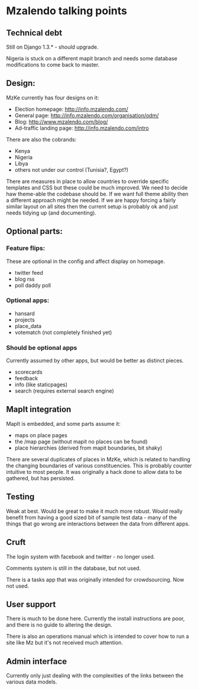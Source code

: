 # Mzalendo talking points




## Technical debt

Still on Django 1.3.* - should upgrade.

Nigeria is stuck on a different mapit branch and needs some database modifications to come back to master.



## Design:

MzKe currently has four designs on it:

- Election homepage:       http://info.mzalendo.com/
- General page:            http://info.mzalendo.com/organisation/odm/
- Blog:                    http://www.mzalendo.com/blog/
- Ad-traffic landing page: http://info.mzalendo.com/intro

There are also the cobrands:

- Kenya
- Nigeria
- Libya
- others not under our control (Tunisia?, Egypt?)

There are measures in place to allow countries to override specific templates
and CSS but these could be much improved. We need to decide haw theme-able the
codebase should be. If we want full theme ability then a different approach
might be needed. If we are happy forcing a fairly similar layout on all sites
then the current setup is probably ok and just needs tidying up (and documenting).

## Optional parts:

### Feature flips:

These are optional in the config and affect display on homepage.

- twitter feed
- blog rss
- poll daddy poll


### Optional apps:

- hansard
- projects
- place_data
- votematch (not completely finished yet)


### Should be optional apps

Currently assumed by other apps, but would be better as distinct pieces.

- scorecards
- feedback
- info (like staticpages)
- search (requires external search engine)


## MapIt integration

MapIt is embedded, and some parts assume it:

- maps on place pages
- the /map page (without mapit no places can be found)
- place hierarchies (derived from mapit boundaries, bit shaky)

There are several duplicates of places in MzKe, which is related to handling the
changing boundaries of various constituencies. This is probably counter
intuitive to most people. It was originally a hack done to allow data to be
gathered, but has persisted.



## Testing

Weak at best. Would be great to make it much more robust. Would really benefit
from having a good sized bit of sample test data - many of the things that go
wrong are interactions between the data from different apps.


## Cruft

The login system with facebook and twitter - no longer used.

Comments system is still in the database, but not used.

There is a tasks app that was originally intended for crowdsourcing. Now not
used.


## User support

There is much to be done here. Currently the install instructions are poor, and
there is no guide to altering the design.

There is also an operations manual which is intended to cover how to run a site
like Mz but it's not received much attention.


## Admin interface

Currently only just dealing with the complexities of the links between the various data models.







